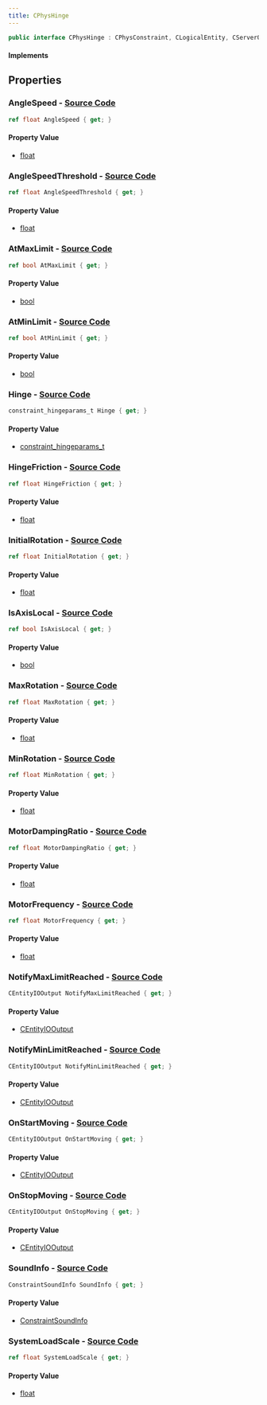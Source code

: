```yaml
---
title: CPhysHinge
---
```


```csharp
public interface CPhysHinge : CPhysConstraint, CLogicalEntity, CServerOnlyEntity, CBaseEntity, CEntityInstance, ISchemaClass<CEntityInstance>, ISchemaClass<CBaseEntity>, ISchemaClass<CServerOnlyEntity>, ISchemaClass<CLogicalEntity>, ISchemaClass<CPhysConstraint>, ISchemaClass<CPhysHinge>, ISchemaField, ISchemaClass, INativeHandle
```

#### Implements

## Properties

### **AngleSpeed** - [Source Code](https://github.com/swiftly-solution/swiftlys2/blob/main/managed/src/SwiftlyS2.Generated/Schemas/Interfaces/CPhysHinge.cs#L44)

```csharp
ref float AngleSpeed { get; }
```

#### Property Value

- [float](https://learn.microsoft.com/dotnet/api/system.single)

### **AngleSpeedThreshold** - [Source Code](https://github.com/swiftly-solution/swiftlys2/blob/main/managed/src/SwiftlyS2.Generated/Schemas/Interfaces/CPhysHinge.cs#L46)

```csharp
ref float AngleSpeedThreshold { get; }
```

#### Property Value

- [float](https://learn.microsoft.com/dotnet/api/system.single)

### **AtMaxLimit** - [Source Code](https://github.com/swiftly-solution/swiftlys2/blob/main/managed/src/SwiftlyS2.Generated/Schemas/Interfaces/CPhysHinge.cs#L24)

```csharp
ref bool AtMaxLimit { get; }
```

#### Property Value

- [bool](https://learn.microsoft.com/dotnet/api/system.boolean)

### **AtMinLimit** - [Source Code](https://github.com/swiftly-solution/swiftlys2/blob/main/managed/src/SwiftlyS2.Generated/Schemas/Interfaces/CPhysHinge.cs#L22)

```csharp
ref bool AtMinLimit { get; }
```

#### Property Value

- [bool](https://learn.microsoft.com/dotnet/api/system.boolean)

### **Hinge** - [Source Code](https://github.com/swiftly-solution/swiftlys2/blob/main/managed/src/SwiftlyS2.Generated/Schemas/Interfaces/CPhysHinge.cs#L26)

```csharp
constraint_hingeparams_t Hinge { get; }
```

#### Property Value

- [constraint_hingeparams_t](/docs/api/shared/schemadefinitions/constraint_hingeparams_t)

### **HingeFriction** - [Source Code](https://github.com/swiftly-solution/swiftlys2/blob/main/managed/src/SwiftlyS2.Generated/Schemas/Interfaces/CPhysHinge.cs#L28)

```csharp
ref float HingeFriction { get; }
```

#### Property Value

- [float](https://learn.microsoft.com/dotnet/api/system.single)

### **InitialRotation** - [Source Code](https://github.com/swiftly-solution/swiftlys2/blob/main/managed/src/SwiftlyS2.Generated/Schemas/Interfaces/CPhysHinge.cs#L38)

```csharp
ref float InitialRotation { get; }
```

#### Property Value

- [float](https://learn.microsoft.com/dotnet/api/system.single)

### **IsAxisLocal** - [Source Code](https://github.com/swiftly-solution/swiftlys2/blob/main/managed/src/SwiftlyS2.Generated/Schemas/Interfaces/CPhysHinge.cs#L32)

```csharp
ref bool IsAxisLocal { get; }
```

#### Property Value

- [bool](https://learn.microsoft.com/dotnet/api/system.boolean)

### **MaxRotation** - [Source Code](https://github.com/swiftly-solution/swiftlys2/blob/main/managed/src/SwiftlyS2.Generated/Schemas/Interfaces/CPhysHinge.cs#L36)

```csharp
ref float MaxRotation { get; }
```

#### Property Value

- [float](https://learn.microsoft.com/dotnet/api/system.single)

### **MinRotation** - [Source Code](https://github.com/swiftly-solution/swiftlys2/blob/main/managed/src/SwiftlyS2.Generated/Schemas/Interfaces/CPhysHinge.cs#L34)

```csharp
ref float MinRotation { get; }
```

#### Property Value

- [float](https://learn.microsoft.com/dotnet/api/system.single)

### **MotorDampingRatio** - [Source Code](https://github.com/swiftly-solution/swiftlys2/blob/main/managed/src/SwiftlyS2.Generated/Schemas/Interfaces/CPhysHinge.cs#L42)

```csharp
ref float MotorDampingRatio { get; }
```

#### Property Value

- [float](https://learn.microsoft.com/dotnet/api/system.single)

### **MotorFrequency** - [Source Code](https://github.com/swiftly-solution/swiftlys2/blob/main/managed/src/SwiftlyS2.Generated/Schemas/Interfaces/CPhysHinge.cs#L40)

```csharp
ref float MotorFrequency { get; }
```

#### Property Value

- [float](https://learn.microsoft.com/dotnet/api/system.single)

### **NotifyMaxLimitReached** - [Source Code](https://github.com/swiftly-solution/swiftlys2/blob/main/managed/src/SwiftlyS2.Generated/Schemas/Interfaces/CPhysHinge.cs#L20)

```csharp
CEntityIOOutput NotifyMaxLimitReached { get; }
```

#### Property Value

- [CEntityIOOutput](/docs/api/shared/schemadefinitions/centityiooutput)

### **NotifyMinLimitReached** - [Source Code](https://github.com/swiftly-solution/swiftlys2/blob/main/managed/src/SwiftlyS2.Generated/Schemas/Interfaces/CPhysHinge.cs#L18)

```csharp
CEntityIOOutput NotifyMinLimitReached { get; }
```

#### Property Value

- [CEntityIOOutput](/docs/api/shared/schemadefinitions/centityiooutput)

### **OnStartMoving** - [Source Code](https://github.com/swiftly-solution/swiftlys2/blob/main/managed/src/SwiftlyS2.Generated/Schemas/Interfaces/CPhysHinge.cs#L48)

```csharp
CEntityIOOutput OnStartMoving { get; }
```

#### Property Value

- [CEntityIOOutput](/docs/api/shared/schemadefinitions/centityiooutput)

### **OnStopMoving** - [Source Code](https://github.com/swiftly-solution/swiftlys2/blob/main/managed/src/SwiftlyS2.Generated/Schemas/Interfaces/CPhysHinge.cs#L50)

```csharp
CEntityIOOutput OnStopMoving { get; }
```

#### Property Value

- [CEntityIOOutput](/docs/api/shared/schemadefinitions/centityiooutput)

### **SoundInfo** - [Source Code](https://github.com/swiftly-solution/swiftlys2/blob/main/managed/src/SwiftlyS2.Generated/Schemas/Interfaces/CPhysHinge.cs#L16)

```csharp
ConstraintSoundInfo SoundInfo { get; }
```

#### Property Value

- [ConstraintSoundInfo](/docs/api/shared/schemadefinitions/constraintsoundinfo)

### **SystemLoadScale** - [Source Code](https://github.com/swiftly-solution/swiftlys2/blob/main/managed/src/SwiftlyS2.Generated/Schemas/Interfaces/CPhysHinge.cs#L30)

```csharp
ref float SystemLoadScale { get; }
```

#### Property Value

- [float](https://learn.microsoft.com/dotnet/api/system.single)

